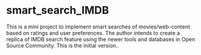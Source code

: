 # smart_search_IMDB
This is a mini project to implement smart searches of movies/web-content based on ratings and user preferences.
The author intends to create a replica of IMDB search feature using the newer tools and databases in Open Source Community.
This is the initial version..
